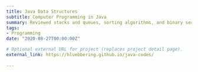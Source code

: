 ```yaml
---
title: Java Data Structures
subtitle: Computer Programming in Java 
summary: Reviewed stacks and queues, sorting algorithms, and binary searches in Java. 
tags:
- Programming 
date: "2020-08-27T00:00:00Z"

# Optional external URL for project (replaces project detail page).
external_link: https://hluebbering.github.io/java-codes/
  
---
```

